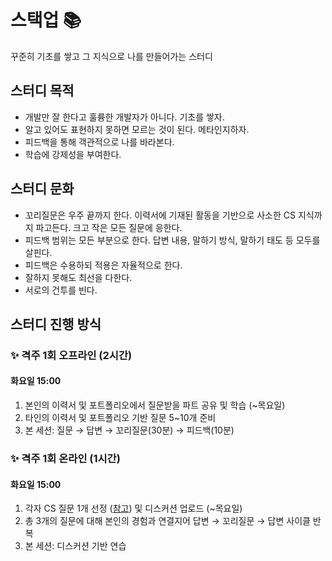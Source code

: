 # 스택업 📚

꾸준히 기초를 쌓고 그 지식으로 나를 만들어가는 스터디

## 스터디 목적

- 개발만 잘 한다고 훌륭한 개발자가 아니다. 기초를 쌓자.
- 알고 있어도 표현하지 못하면 모르는 것이 된다. 메타인지하자.
- 피드백을 통해 객관적으로 나를 바라본다.
- 학습에 강제성을 부여한다.

## 스터디 문화
- 꼬리질문은 우주 끝까지 한다. 이력서에 기재된 활동을 기반으로 사소한 CS 지식까지 파고든다. 크고 작은 모든 질문에 응한다.
- 피드백 범위는 모든 부분으로 한다. 답변 내용, 말하기 방식, 말하기 태도 등 모두를 살핀다.
- 피드백은 수용하되 적용은 자율적으로 한다.
- 잘하지 못해도 최선을 다한다.
- 서로의 건투를 빈다.

## 스터디 진행 방식

### ✨ 격주 1회 오프라인 (2시간)
#### 화요일 15:00
1. 본인의 이력서 및 포트폴리오에서 질문받을 파트 공유 및 학습 (~목요일)
2. 타인의 이력서 및 포트폴리오 기반 질문 5~10개 준비
3. 본 세션: 질문 → 답변 → 꼬리질문(30분) → 피드백(10분)

### ✨ 격주 1회 온라인 (1시간)
#### 화요일 15:00
1. 각자 CS 질문 1개 선정 ([참고](https://github.com/ksundong/backend-interview-question)) 및 디스커션 업로드 (~목요일)
2. 총 3개의 질문에 대해 본인의 경험과 연결지어 답변 → 꼬리질문 → 답변 사이클 반복
3. 본 세션: 디스커션 기반 연습

<!--
### ✨ 평일 CS 학습 (30분) — 희망자에 한함
1. [매일메일](https://www.maeil-mail.kr/)에서 수신한 질문 학습 및 답변 정리
2. 깃허브 디스커션 페이지에 `매일학습` 태그와 함께 답변 업로드
3. 음성 메모로 메타인지 (업로드 여부는 상의 필요)

<details>
  <summary>평일 CS 학습 세부 규칙</summary>  

  - 평일 중 주 3~5회 허용
  - 답변 유효 시간: 당일 07:00 ~ 익일 06:59
  - 벌금: 1회당 1000원 (스터디 마무리 시점에 업로드 답변 개수 비율로 분배)
</details>
-->
